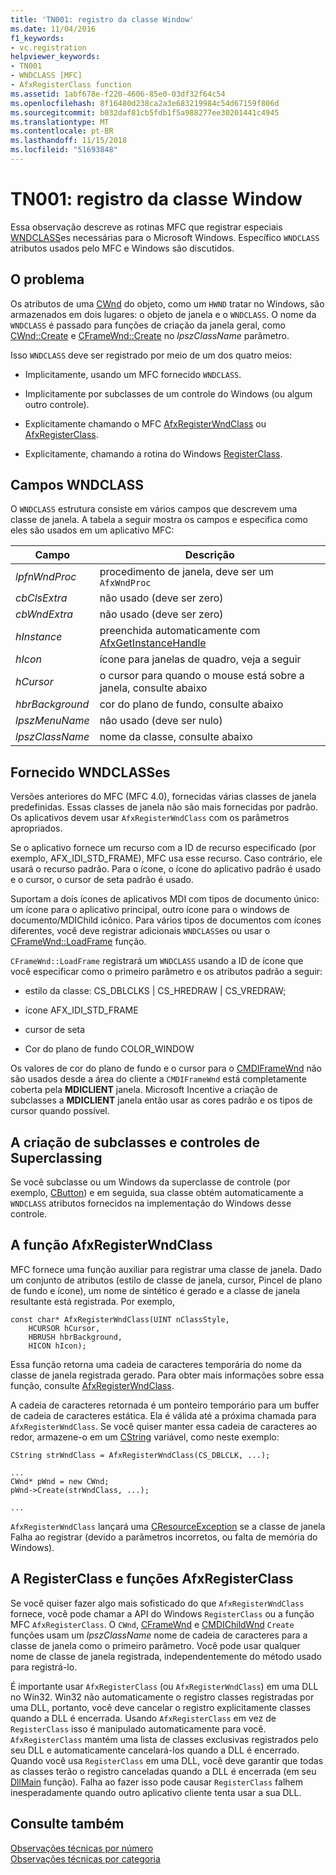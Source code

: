 ```yaml
---
title: 'TN001: registro da classe Window'
ms.date: 11/04/2016
f1_keywords:
- vc.registration
helpviewer_keywords:
- TN001
- WNDCLASS [MFC]
- AfxRegisterClass function
ms.assetid: 1abf678e-f220-4606-85e0-03df32f64c54
ms.openlocfilehash: 8f16480d238ca2a3e683219984c54d67159f806d
ms.sourcegitcommit: b032daf81cb5fdb1f5a988277ee30201441c4945
ms.translationtype: MT
ms.contentlocale: pt-BR
ms.lasthandoff: 11/15/2018
ms.locfileid: "51693848"
---
```

# <a name="tn001-window-class-registration"></a>TN001: registro da classe Window

Essa observação descreve as rotinas MFC que registrar especiais [WNDCLASS](/windows/desktop/api/winuser/ns-winuser-tagwndclassa)es necessárias para o Microsoft Windows. Específico `WNDCLASS` atributos usados pelo MFC e Windows são discutidos.

## <a name="the-problem"></a>O problema

Os atributos de uma [CWnd](../mfc/reference/cwnd-class.md) do objeto, como um `HWND` tratar no Windows, são armazenados em dois lugares: o objeto de janela e o `WNDCLASS`. O nome da `WNDCLASS` é passado para funções de criação da janela geral, como [CWnd::Create](../mfc/reference/cwnd-class.md#create) e [CFrameWnd::Create](../mfc/reference/cframewnd-class.md#create) no *lpszClassName* parâmetro.

Isso `WNDCLASS` deve ser registrado por meio de um dos quatro meios:

- Implicitamente, usando um MFC fornecido `WNDCLASS`.

- Implicitamente por subclasses de um controle do Windows (ou algum outro controle).

- Explicitamente chamando o MFC [AfxRegisterWndClass](../mfc/reference/application-information-and-management.md#afxregisterwndclass) ou [AfxRegisterClass](../mfc/reference/application-information-and-management.md#afxregisterclass).

- Explicitamente, chamando a rotina do Windows [RegisterClass](https://msdn.microsoft.com/library/windows/desktop/ms633586).

## <a name="wndclass-fields"></a>Campos WNDCLASS

O `WNDCLASS` estrutura consiste em vários campos que descrevem uma classe de janela. A tabela a seguir mostra os campos e especifica como eles são usados em um aplicativo MFC:

|Campo|Descrição|
|-----------|-----------------|
|*lpfnWndProc*|procedimento de janela, deve ser um `AfxWndProc`|
|*cbClsExtra*|não usado (deve ser zero)|
|*cbWndExtra*|não usado (deve ser zero)|
|*hInstance*|preenchida automaticamente com [AfxGetInstanceHandle](../mfc/reference/application-information-and-management.md#afxgetinstancehandle)|
|*hIcon*|ícone para janelas de quadro, veja a seguir|
|*hCursor*|o cursor para quando o mouse está sobre a janela, consulte abaixo|
|*hbrBackground*|cor do plano de fundo, consulte abaixo|
|*lpszMenuName*|não usado (deve ser nulo)|
|*lpszClassName*|nome da classe, consulte abaixo|

## <a name="provided-wndclasses"></a>Fornecido WNDCLASSes

Versões anteriores do MFC (MFC 4.0), fornecidas várias classes de janela predefinidas. Essas classes de janela não são mais fornecidas por padrão. Os aplicativos devem usar `AfxRegisterWndClass` com os parâmetros apropriados.

Se o aplicativo fornece um recurso com a ID de recurso especificado (por exemplo, AFX_IDI_STD_FRAME), MFC usa esse recurso. Caso contrário, ele usará o recurso padrão. Para o ícone, o ícone do aplicativo padrão é usado e o cursor, o cursor de seta padrão é usado.

Suportam a dois ícones de aplicativos MDI com tipos de documento único: um ícone para o aplicativo principal, outro ícone para o windows de documento/MDIChild icônico. Para vários tipos de documentos com ícones diferentes, você deve registrar adicionais `WNDCLASS`es ou usar o [CFrameWnd::LoadFrame](../mfc/reference/cframewnd-class.md#loadframe) função.

`CFrameWnd::LoadFrame` registrará um `WNDCLASS` usando a ID de ícone que você especificar como o primeiro parâmetro e os atributos padrão a seguir:

- estilo da classe: CS_DBLCLKS &#124; CS_HREDRAW &#124; CS_VREDRAW;

- ícone AFX_IDI_STD_FRAME

- cursor de seta

- Cor do plano de fundo COLOR_WINDOW

Os valores de cor do plano de fundo e o cursor para o [CMDIFrameWnd](../mfc/reference/cmdiframewnd-class.md) não são usados desde a área do cliente a `CMDIFrameWnd` está completamente coberta pela **MDICLIENT** janela. Microsoft Incentive a criação de subclasses a **MDICLIENT** janela então usar as cores padrão e os tipos de cursor quando possível.

## <a name="subclassing-and-superclassing-controls"></a>A criação de subclasses e controles de Superclassing

Se você subclasse ou um Windows da superclasse de controle (por exemplo, [CButton](../mfc/reference/cbutton-class.md)) e em seguida, sua classe obtém automaticamente a `WNDCLASS` atributos fornecidos na implementação do Windows desse controle.

## <a name="the-afxregisterwndclass-function"></a>A função AfxRegisterWndClass

MFC fornece uma função auxiliar para registrar uma classe de janela. Dado um conjunto de atributos (estilo de classe de janela, cursor, Pincel de plano de fundo e ícone), um nome de sintético é gerado e a classe de janela resultante está registrada. Por exemplo,

```
const char* AfxRegisterWndClass(UINT nClassStyle,
    HCURSOR hCursor,
    HBRUSH hbrBackground,
    HICON hIcon);
```

Essa função retorna uma cadeia de caracteres temporária do nome da classe de janela registrada gerado. Para obter mais informações sobre essa função, consulte [AfxRegisterWndClass](../mfc/reference/application-information-and-management.md#afxregisterwndclass).

A cadeia de caracteres retornada é um ponteiro temporário para um buffer de cadeia de caracteres estática. Ela é válida até a próxima chamada para `AfxRegisterWndClass`. Se você quiser manter essa cadeia de caracteres ao redor, armazene-o em um [CString](../atl-mfc-shared/using-cstring.md) variável, como neste exemplo:

```
CString strWndClass = AfxRegisterWndClass(CS_DBLCLK, ...);

...
CWnd* pWnd = new CWnd;
pWnd->Create(strWndClass, ...);

...
```

`AfxRegisterWndClass` lançará uma [CResourceException](../mfc/reference/cresourceexception-class.md) se a classe de janela Falha ao registrar (devido a parâmetros incorretos, ou falta de memória do Windows).

## <a name="the-registerclass-and-afxregisterclass-functions"></a>A RegisterClass e funções AfxRegisterClass

Se você quiser fazer algo mais sofisticado do que `AfxRegisterWndClass` fornece, você pode chamar a API do Windows `RegisterClass` ou a função MFC `AfxRegisterClass`. O `CWnd`, [CFrameWnd](../mfc/reference/cframewnd-class.md) e [CMDIChildWnd](../mfc/reference/cmdichildwnd-class.md) `Create` funções usam um *lpszClassName* nome de cadeia de caracteres para a classe de janela como o primeiro parâmetro. Você pode usar qualquer nome de classe de janela registrada, independentemente do método usado para registrá-lo.

É importante usar `AfxRegisterClass` (ou `AfxRegisterWndClass`) em uma DLL no Win32. Win32 não automaticamente o registro classes registradas por uma DLL, portanto, você deve cancelar o registro explicitamente classes quando a DLL é encerrada. Usando `AfxRegisterClass` em vez de `RegisterClass` isso é manipulado automaticamente para você. `AfxRegisterClass` mantém uma lista de classes exclusivas registrados pelo seu DLL e automaticamente cancelará-los quando a DLL é encerrado. Quando você usa `RegisterClass` em uma DLL, você deve garantir que todas as classes terão o registro canceladas quando a DLL é encerrada (em seu [DllMain](/windows/desktop/Dlls/dllmain) função). Falha ao fazer isso pode causar `RegisterClass` falhem inesperadamente quando outro aplicativo cliente tenta usar a sua DLL.

## <a name="see-also"></a>Consulte também

[Observações técnicas por número](../mfc/technical-notes-by-number.md)<br/>
[Observações técnicas por categoria](../mfc/technical-notes-by-category.md)

